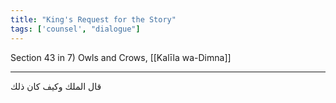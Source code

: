 ```yaml
---
title: "King's Request for the Story"
tags: ['counsel', "dialogue"]
---
```


 Section 43 in 7) Owls and Crows, [[Kalīla wa-Dimna]]

---
قال الملك وكيف كان ذلك
